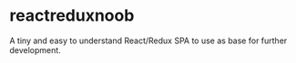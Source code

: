 # reactreduxnoob
A tiny and easy to understand React/Redux SPA to use as base for further development. 
